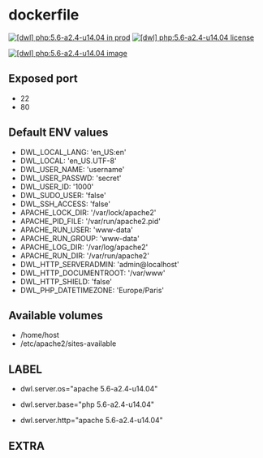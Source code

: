 # dockerfile

[![[dwl] php:5.6-a2.4-u14.04 in prod][badge-shields]](https://hub.docker.com/r/davask/d-php/)
[![[dwl] php:5.6-a2.4-u14.04 license][badge-license]](https://app.fossa.io/projects/git%2Bhttps%3A%2F%2Fgithub.com%2Fdavask%2Fd-php?ref=badge_shield)

[![[dwl] php:5.6-a2.4-u14.04 image][badge-docker]](https://hub.docker.com/r/davask/d-php/)

[badge-docker]: https://dockeri.co/image/davask/d-php "[dwl] php:5.6-a2.4-u14.04 image"
[badge-shields]: https://img.shields.io/badge/davask%2Fd--php-env_prod-brightgreen.svg?style=flat "[dwl] php:5.6-a2.4-u14.04 in prod"
[badge-license]: https://img.shields.io/badge/davask%2Fd--php-license_MIT-brightgreen.svg?style=flat "[dwl] php:5.6-a2.4-u14.04 license"

## Exposed port

- 22
- 80
## Default ENV values

- DWL_LOCAL_LANG: 'en_US:en'
- DWL_LOCAL: 'en_US.UTF-8'
- DWL_USER_NAME: 'username'
- DWL_USER_PASSWD: 'secret'
- DWL_USER_ID: '1000'
- DWL_SUDO_USER: 'false'
- DWL_SSH_ACCESS: 'false'
- APACHE_LOCK_DIR: '/var/lock/apache2'
- APACHE_PID_FILE: '/var/run/apache2.pid'
- APACHE_RUN_USER: 'www-data'
- APACHE_RUN_GROUP: 'www-data'
- APACHE_LOG_DIR: '/var/log/apache2'
- APACHE_RUN_DIR: '/var/run/apache2'
- DWL_HTTP_SERVERADMIN: 'admin@localhost'
- DWL_HTTP_DOCUMENTROOT: '/var/www'
- DWL_HTTP_SHIELD: 'false'
- DWL_PHP_DATETIMEZONE: 'Europe/Paris'
## Available volumes

- /home/host
- /etc/apache2/sites-available
## LABEL

- dwl.server.os="apache 5.6-a2.4-u14.04"

- dwl.server.base="php 5.6-a2.4-u14.04"

- dwl.server.http="apache 5.6-a2.4-u14.04"

## EXTRA

